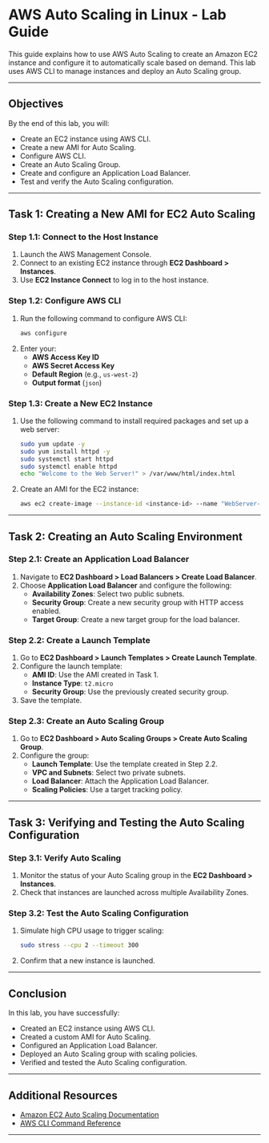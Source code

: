 # AWS Auto Scaling in Linux - Lab Guide

This guide explains how to use AWS Auto Scaling to create an Amazon EC2 instance and configure it to automatically scale based on demand. This lab uses AWS CLI to manage instances and deploy an Auto Scaling group.

---

## Objectives
By the end of this lab, you will:
- Create an EC2 instance using AWS CLI.
- Create a new AMI for Auto Scaling.
- Configure AWS CLI.
- Create an Auto Scaling Group.
- Create and configure an Application Load Balancer.
- Test and verify the Auto Scaling configuration.

---

## Task 1: Creating a New AMI for EC2 Auto Scaling

### Step 1.1: Connect to the Host Instance
1. Launch the AWS Management Console.
2. Connect to an existing EC2 instance through **EC2 Dashboard > Instances**.
3. Use **EC2 Instance Connect** to log in to the host instance.

### Step 1.2: Configure AWS CLI
1. Run the following command to configure AWS CLI:
   ```bash
   aws configure
   ```
2. Enter your:
   - **AWS Access Key ID**
   - **AWS Secret Access Key**
   - **Default Region** (e.g., `us-west-2`)
   - **Output format** (`json`)

### Step 1.3: Create a New EC2 Instance
1. Use the following command to install required packages and set up a web server:
   ```bash
   sudo yum update -y
   sudo yum install httpd -y
   sudo systemctl start httpd
   sudo systemctl enable httpd
   echo "Welcome to the Web Server!" > /var/www/html/index.html
   ```
2. Create an AMI for the EC2 instance:
   ```bash
   aws ec2 create-image --instance-id <instance-id> --name "WebServer-AMI" --no-reboot
   ```

---

## Task 2: Creating an Auto Scaling Environment

### Step 2.1: Create an Application Load Balancer
1. Navigate to **EC2 Dashboard > Load Balancers > Create Load Balancer**.
2. Choose **Application Load Balancer** and configure the following:
   - **Availability Zones**: Select two public subnets.
   - **Security Group**: Create a new security group with HTTP access enabled.
   - **Target Group**: Create a new target group for the load balancer.

### Step 2.2: Create a Launch Template
1. Go to **EC2 Dashboard > Launch Templates > Create Launch Template**.
2. Configure the launch template:
   - **AMI ID**: Use the AMI created in Task 1.
   - **Instance Type**: `t2.micro`
   - **Security Group**: Use the previously created security group.
3. Save the template.

### Step 2.3: Create an Auto Scaling Group
1. Go to **EC2 Dashboard > Auto Scaling Groups > Create Auto Scaling Group**.
2. Configure the group:
   - **Launch Template**: Use the template created in Step 2.2.
   - **VPC and Subnets**: Select two private subnets.
   - **Load Balancer**: Attach the Application Load Balancer.
   - **Scaling Policies**: Use a target tracking policy.

---

## Task 3: Verifying and Testing the Auto Scaling Configuration

### Step 3.1: Verify Auto Scaling
1. Monitor the status of your Auto Scaling group in the **EC2 Dashboard > Instances**.
2. Check that instances are launched across multiple Availability Zones.

### Step 3.2: Test the Auto Scaling Configuration
1. Simulate high CPU usage to trigger scaling:
   ```bash
   sudo stress --cpu 2 --timeout 300
   ```
2. Confirm that a new instance is launched.

---

## Conclusion
In this lab, you have successfully:
- Created an EC2 instance using AWS CLI.
- Created a custom AMI for Auto Scaling.
- Configured an Application Load Balancer.
- Deployed an Auto Scaling group with scaling policies.
- Verified and tested the Auto Scaling configuration.

---

## Additional Resources
- [Amazon EC2 Auto Scaling Documentation](https://docs.aws.amazon.com/autoscaling/ec2/userguide/)
- [AWS CLI Command Reference](https://docs.aws.amazon.com/cli/latest/reference/)

---

